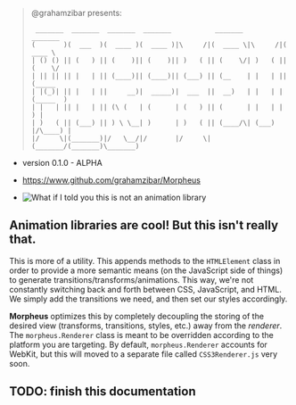 > @grahamzibar presents:
>
>	```
>	 _______  _______  _______  _______           _______           _______
>	(       )(  ___  )(  ____ )(  ____ )|\     /|(  ____ \|\     /|(  ____ \
>	| () () || (   ) || (    )|| (    )|| )   ( || (    \/| )   ( || (    \/
>	| || || || |   | || (____)|| (____)|| (___) || (__    | |   | || (_____
>	| |(_)| || |   | ||     __)|  _____)|  ___  ||  __)   | |   | |(_____  )
>	| |   | || |   | || (\ (   | (      | (   ) || (      | |   | |      ) |
>	| )   ( || (___) || ) \ \__| )      | )   ( || (____/\| (___) |/\____) |
>	|/     \|(_______)|/   \__/|/       |/     \|(_______/(_______)\_______)
>
>	```

* version 0.1.0 - ALPHA
* https://www.github.com/grahamzibar/Morpheus


* ![What if I told you this is not an animation library](https://www.github.com/grahamzibar/Morpheus/morpheus.jpg "Move your mouse elsewhere.")

## Animation libraries are cool!  But this isn't really that.

This is more of a utility.  This appends methods to the `HTMLElement` class in
order to provide a more semantic means (on the JavaScript side of things) to
generate transitions/transforms/animations.  This way, we're not constantly
switching back and forth between CSS, JavaScript, and HTML.  We simply add
the transitions we need, and then set our styles accordingly.

**Morpheus** optimizes this by completely decoupling the storing of the desired
view (transforms, transitions, styles, etc.) away from the _renderer_. The
`morpheus.Renderer` class is meant to be overridden according to the platform
you are targeting.  By default, `morpheus.Renderer` accounts for WebKit, but
this will moved to a separate file called `CSS3Renderer.js` very soon.

## TODO: finish this documentation